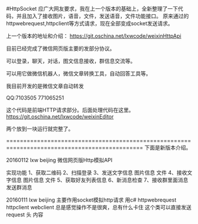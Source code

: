 #HttpSocket
应广大网友要求，我在上一个版本的基础上，全新整理了一下代码，并且加入了接收图片，语音，文件，发送语音，文件功能接口。
原来通过的httpwebrequest,httpclient等方式请求，现在全部变成socket发送请求。

上一个版本的地址和介绍：
https://git.oschina.net/lxwcode/weixinHttpApi

目前已经完成了微信网页版主要的发部分协议。

可以登录，聊天，对话，图文信息接收，群信息交流等。

可以用它做微信机器人，微信文章转换工具，自动回答工具等。

我目前开发的是微信文章自动转发

QQ:7103505 771065251

这个代码是前端HTTP请求部分。后面处理代码在这里。 https://git.oschina.net/lxwcode/weixinEditor

两个放到一块运行就完整了。


==============================================================================================
下面是新版本介绍。

20160112 lxw beijing
微信网页版Http模拟API

实现功能
1、获取二维码
2、扫描登录
3、发送文字信息 图片信息 文件
4、接收文字信息 图片信息 文件
5、获取好友列表信息
6、新消息检查
7、接收群里面消息 发送群消息


20160111 lxw beijing
主要作用socket模拟http请求
用c# httpwebrequest httpclient webclient 总是感觉操作不是很爽，总有什么卡住
这个类可以直接发送request 头 内容
